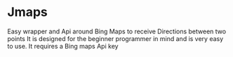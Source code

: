 # Jmaps
Easy wrapper and Api around Bing Maps to receive Directions between two points
It is designed for the beginner programmer in mind and is very easy to use.
It requires a Bing maps Api key


